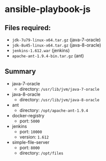 # ansible-playbook-js
## Files required:
- `jdk-7u79-linux-x64.tar.gz` (java-7-oracle)
- `jdk-8u45-linux-x64.tar.gz` (java-8-oracle)
- `jenkins-1.612.war` (jenkins)
- `apache-ant-1.9.4-bin.tar.gz` (ant)

## Summary
- java-7-oracle
  - directory: `/usr/lib/jvm/java-7-oracle`
- java-8-oracle
  - directory: `/usr/lib/jvm/java-8-oracle`
- ant
  - directory: `/opt/apache-ant-1.9.4`
- docker-registry
  - port: `5000`
- jenkins
  - port: `10000`
  - version: `1.612`
- simple-file-server
  - port: `8000`
  - directory: `/opt/files`

